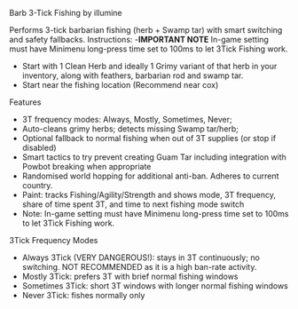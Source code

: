 Barb 3-Tick Fishing by illumine

Performs 3-tick barbarian fishing (herb + Swamp tar) with smart switching and safety fallbacks.
Instructions:
-**IMPORTANT NOTE** In-game setting must have Minimenu long-press time set to 100ms to let 3Tick Fishing work.
- Start with 1 Clean Herb and ideally 1 Grimy variant of that herb in your inventory, along with feathers, barbarian rod and swamp tar.
- Start near the fishing location (Recommend near cox)

Features
- 3T frequency modes: Always, Mostly, Sometimes, Never;
- Auto-cleans grimy herbs; detects missing Swamp tar/herb; 
- Optional fallback to normal fishing when out of 3T supplies (or stop if disabled)
- Smart tactics to try prevent creating Guam Tar including integration with Powbot breaking when appropriate
- Randomised world hopping for additional anti-ban. Adheres to current country.
- Paint: tracks Fishing/Agility/Strength and shows mode, 3T frequency, share of time spent 3T, and time to next fishing mode switch
- Note: In-game setting must have Minimenu long-press time set to 100ms to let 3Tick Fishing work.

3Tick Frequency Modes
- Always 3Tick (VERY DANGEROUS!): stays in 3T continuously; no switching. NOT RECOMMENDED as it is a high ban-rate activity.
- Mostly 3Tick: prefers 3T with brief normal fishing windows
- Sometimes 3Tick: short 3T windows with longer normal fishing windows
- Never 3Tick: fishes normally only
